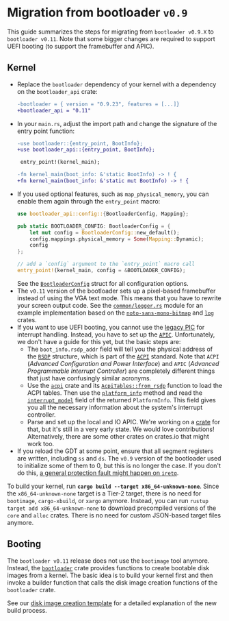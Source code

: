 # Migration from bootloader `v0.9`

This guide summarizes the steps for migrating from `bootloader v0.9.X` to `bootloader v0.11`. Note that some bigger changes are required to support UEFI booting (to support the framebuffer and APIC).

## Kernel

- Replace the `bootloader` dependency of your kernel with a dependency on the `bootloader_api` crate:
  ```diff
  -bootloader = { version = "0.9.23", features = [...]}
  +bootloader_api = "0.11"
  ```
- In your `main.rs`, adjust the import path and change the signature of the entry point function:
  ```diff
  -use bootloader::{entry_point, BootInfo};
  +use bootloader_api::{entry_point, BootInfo};
  
   entry_point!(kernel_main);

  -fn kernel_main(boot_info: &'static BootInfo) -> ! {
  +fn kernel_main(boot_info: &'static mut BootInfo) -> ! {
  ```
- If you used optional features, such as `map_physical_memory`, you can enable them again through the `entry_point` macro:
  ```rust
  use bootloader_api::config::{BootloaderConfig, Mapping};

  pub static BOOTLOADER_CONFIG: BootloaderConfig = {
      let mut config = BootloaderConfig::new_default();
      config.mappings.physical_memory = Some(Mapping::Dynamic);
      config
  };

  // add a `config` argument to the `entry_point` macro call
  entry_point!(kernel_main, config = &BOOTLOADER_CONFIG);
  ```
  See the [`BootloaderConfig`](https://docs.rs/bootloader_api/0.11/bootloader_api/config/struct.BootloaderConfig.html) struct for all configuration options.
- The `v0.11` version of the bootloader sets up a pixel-based framebuffer instead of using the VGA text mode. This means that you have to rewrite your screen output code. See the [`common/logger.rs`](../../common/src/logger.rs) module for an example implementation based on the [`noto-sans-mono-bitmap`](https://docs.rs/noto-sans-mono-bitmap/latest/noto_sans_mono_bitmap/index.html) and [`log`](https://docs.rs/log/latest) crates.
- If you want to use UEFI booting, you cannot use the [legacy PIC](https://wiki.osdev.org/8259_PIC) for interrupt handling. Instead, you have to set up the [`APIC`](https://wiki.osdev.org/APIC). Unfortunately, we don't have a guide for this yet, but the basic steps are:
  - The `boot_info.rsdp_addr` field will tell you the physical address of the [`RSDP`](https://wiki.osdev.org/RSDP) structure, which is part of the [`ACPI`](https://en.wikipedia.org/wiki/ACPI) standard. Note that `ACPI` (_Advanced Configuration and Power Interface_) and `APIC` (_Advanced Programmable Interrupt Controller_) are completely different things that just have confusingly similar acronyms.
  - Use the [`acpi`](https://docs.rs/acpi/4.1.1/acpi/index.html) crate and its [`AcpiTables::from_rsdp`](https://docs.rs/acpi/4.1.1/acpi/struct.AcpiTables.html#method.from_rsdp) function to load the ACPI tables. Then use the [`platform_info`](https://docs.rs/acpi/4.1.1/acpi/struct.AcpiTables.html#method.platform_info) method and read the [`interrupt_model`](https://docs.rs/acpi/4.1.1/acpi/platform/struct.PlatformInfo.html#structfield.interrupt_model) field of the returned `PlatformInfo`. This field gives you all the necessary information about the system's interrupt controller.
  - Parse and set up the local and IO APIC. We're working on a [crate](https://github.com/rust-osdev/apic) for that, but it's still in a very early state. We would love contributions! Alternatively, there are some other crates on crates.io that might work too.
- If you reload the GDT at some point, ensure that all segment registers are written, including `ss` and `ds`. The `v0.9` version of the bootloader used to initialize some of them to 0, but this is no longer the case. If you don't do this, [a general protection fault might happen on `iretq`](https://github.com/rust-osdev/bootloader/issues/196).

To build your kernel, run **`cargo build --target x86_64-unknown-none`**. Since the `x86_64-unknown-none` target is a Tier-2 target, there is no need for `bootimage`, `cargo-xbuild`, or `xargo` anymore. Instead, you can run `rustup target add x86_64-unknown-none` to download precompiled versions of the `core` and `alloc` crates. There is no need for custom JSON-based target files anymore.

## Booting

The `bootloader v0.11` release does not use the `bootimage` tool anymore. Instead, the [`bootloader`](https://docs.rs/bootloader/0.11) crate provides functions to create bootable disk images from a kernel. The basic idea is to build your kernel first and then invoke a builder function that calls the disk image creation functions of the `bootloader` crate.

See our [disk image creation template](../create-disk-image.md) for a detailed explanation of the new build process.
